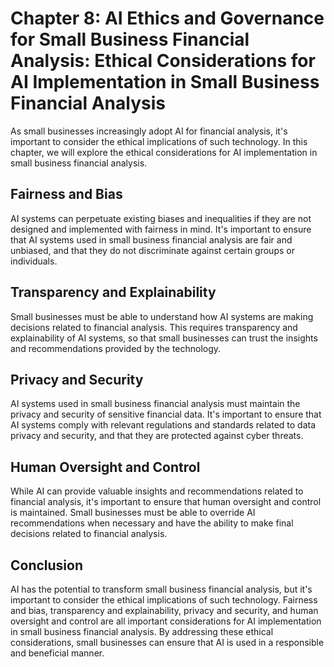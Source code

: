 Chapter 8: AI Ethics and Governance for Small Business Financial Analysis: Ethical Considerations for AI Implementation in Small Business Financial Analysis
============================================================================================================================================================

As small businesses increasingly adopt AI for financial analysis, it's important to consider the ethical implications of such technology. In this chapter, we will explore the ethical considerations for AI implementation in small business financial analysis.

Fairness and Bias
-----------------

AI systems can perpetuate existing biases and inequalities if they are not designed and implemented with fairness in mind. It's important to ensure that AI systems used in small business financial analysis are fair and unbiased, and that they do not discriminate against certain groups or individuals.

Transparency and Explainability
-------------------------------

Small businesses must be able to understand how AI systems are making decisions related to financial analysis. This requires transparency and explainability of AI systems, so that small businesses can trust the insights and recommendations provided by the technology.

Privacy and Security
--------------------

AI systems used in small business financial analysis must maintain the privacy and security of sensitive financial data. It's important to ensure that AI systems comply with relevant regulations and standards related to data privacy and security, and that they are protected against cyber threats.

Human Oversight and Control
---------------------------

While AI can provide valuable insights and recommendations related to financial analysis, it's important to ensure that human oversight and control is maintained. Small businesses must be able to override AI recommendations when necessary and have the ability to make final decisions related to financial analysis.

Conclusion
----------

AI has the potential to transform small business financial analysis, but it's important to consider the ethical implications of such technology. Fairness and bias, transparency and explainability, privacy and security, and human oversight and control are all important considerations for AI implementation in small business financial analysis. By addressing these ethical considerations, small businesses can ensure that AI is used in a responsible and beneficial manner.
